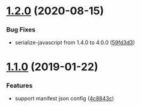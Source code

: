 <a name="1.2.0"></a>
# [1.2.0](https://github.com/hubcarl/server-side-render-resource/compare/1.1.0...1.2.0) (2020-08-15)


### Bug Fixes

* serialize-javascript from 1.4.0 to 4.0.0 ([59fd3d3](https://github.com/hubcarl/server-side-render-resource/commit/59fd3d3))


<a name="1.1.0"></a>
# [1.1.0](https://github.com/hubcarl/server-side-render-resource/compare/1.0.3...1.1.0) (2019-01-22)


### Features

* support manifest json config ([4c8843c](https://github.com/hubcarl/server-side-render-resource/commit/4c8843c))